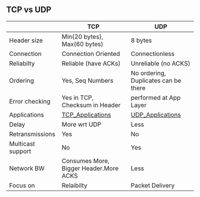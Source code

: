 ## TCP vs UDP

||TCP|UDP|
|---|---|---|
|Header size|Min(20 bytes), Max(60 bytes)|8 bytes|
|Connection| Connection Oriented | Connectionless|
|Reliabilty| Reliable (have ACKs)|Unreliable (no ACKS)|
|Ordering| Yes, Seq Numbers| No ordering, Duplicates can be there|
|Error checking|Yes in TCP, Checksum in Header | performed at App Layer|
|Applications|[TCP_Applications](TCP)|[UDP_Applications](UDP)|
|Delay|More wrt UDP|Less|
|Retransmissions|Yes|No|
|Multicast support|No|Yes|
|Network BW|Consumes More, Bigger Header.More ACKS|Less|
|Focus on|Relaibilty|Packet Delivery|

